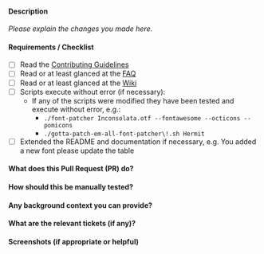 
#### Description

_Please explain the changes you made here._

#### Requirements / Checklist

- [ ] Read the [Contributing Guidelines](https://github.com/ryanoasis/nerd-fonts/blob/master/contributing.md)
- [ ] Read or at least glanced at the [FAQ](https://github.com/ryanoasis/nerd-fonts#faq)
- [ ] Read or at least glanced at the [Wiki](https://github.com/ryanoasis/nerd-fonts/wiki)
- [ ] Scripts execute without error (if necessary):
  - If any of the scripts were modified they have been tested and execute without error, e.g.:
    - `./font-patcher Inconsolata.otf --fontawesome --octicons --pomicons`
    - `./gotta-patch-em-all-font-patcher\!.sh Hermit`
- [ ] Extended the README and documentation if necessary, e.g. You added a new font please update the table

#### What does this Pull Request (PR) do?

#### How should this be manually tested?

#### Any background context you can provide?

#### What are the relevant tickets (if any)?

#### Screenshots (if appropriate or helpful)
